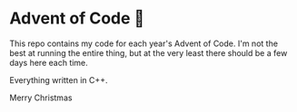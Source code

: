 # Advent of Code 🎄
This repo contains my code for each year's Advent of Code.
I'm not the best at running the entire thing, but at the very least there should be a few days here each time.

Everything written in C++.

Merry Christmas
